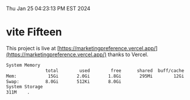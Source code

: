 Thu Jan 25 04:23:13 PM EST 2024

# vite Fifteen


This project is live at [https://marketingpreference.vercel.app/](https://marketingpreference.vercel.app/) thanks to Vercel.

```bash
System Memory
               total        used        free      shared  buff/cache   available
Mem:            15Gi       2.0Gi       1.8Gi       295Mi        12Gi        13Gi
Swap:          8.0Gi       512Ki       8.0Gi
System Storage
311M	.
```
